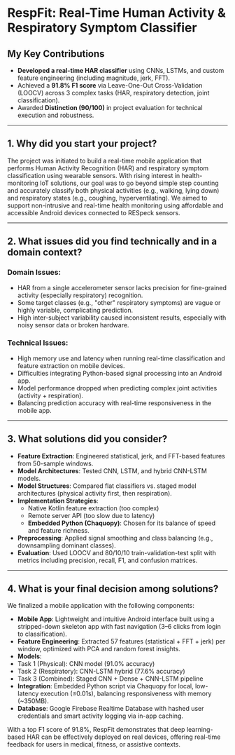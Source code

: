 # RespFit: Real-Time Human Activity & Respiratory Symptom Classifier

## My Key Contributions

-  **Developed a real-time HAR classifier** using CNNs, LSTMs, and custom feature engineering (including magnitude, jerk, FFT).
-  Achieved a **91.8\% F1 score** via Leave-One-Out Cross-Validation (LOOCV) across 3 complex tasks (HAR, respiratory detection, joint classification).
-  Awarded **Distinction (90/100)** in project evaluation for technical execution and robustness.

---

## 1. Why did you start your project?

The project was initiated to build a real-time mobile application that performs Human Activity Recognition (HAR) and respiratory symptom classification using wearable sensors. With rising interest in health-monitoring IoT solutions, our goal was to go beyond simple step counting and accurately classify both physical activities (e.g., walking, lying down) and respiratory states (e.g., coughing, hyperventilating). We aimed to support non-intrusive and real-time health monitoring using affordable and accessible Android devices connected to RESpeck sensors.

---

## 2. What issues did you find technically and in a domain context?

### Domain Issues:
- HAR from a single accelerometer sensor lacks precision for fine-grained activity (especially respiratory) recognition.
- Some target classes (e.g., "other" respiratory symptoms) are vague or highly variable, complicating prediction.
- High inter-subject variability caused inconsistent results, especially with noisy sensor data or broken hardware.

### Technical Issues:
- High memory use and latency when running real-time classification and feature extraction on mobile devices.
- Difficulties integrating Python-based signal processing into an Android app.
- Model performance dropped when predicting complex joint activities (activity + respiration).
- Balancing prediction accuracy with real-time responsiveness in the mobile app.

---

## 3. What solutions did you consider?

- **Feature Extraction**: Engineered statistical, jerk, and FFT-based features from 50-sample windows.
- **Model Architectures**: Tested CNN, LSTM, and hybrid CNN-LSTM models.
- **Model Structures**: Compared flat classifiers vs. staged model architectures (physical activity first, then respiration).
- **Implementation Strategies**:
  - Native Kotlin feature extraction (too complex)
  - Remote server API (too slow due to latency)
  - **Embedded Python (Chaquopy)**: Chosen for its balance of speed and feature richness.
- **Preprocessing**: Applied signal smoothing and class balancing (e.g., downsampling dominant classes).
- **Evaluation**: Used LOOCV and 80/10/10 train-validation-test split with metrics including precision, recall, F1, and confusion matrices.

---

## 4. What is your final decision among solutions?

We finalized a mobile application with the following components:

-  **Mobile App**: Lightweight and intuitive Android interface built using a stripped-down skeleton app with fast navigation (3–6 clicks from login to classification).
-  **Feature Engineering**: Extracted 57 features (statistical + FFT + jerk) per window, optimized with PCA and random forest insights.
-  **Models**:
  - Task 1 (Physical): CNN model (91.0\% accuracy)
  - Task 2 (Respiratory): CNN-LSTM hybrid (77.6\% accuracy)
  - Task 3 (Combined): Staged CNN + Dense + CNN-LSTM pipeline
-  **Integration**: Embedded Python script via Chaquopy for local, low-latency execution (≤0.01s), balancing responsiveness with memory (~350MB).
-  **Database**: Google Firebase Realtime Database with hashed user credentials and smart activity logging via in-app caching.

With a top F1 score of 91.8\%, RespFit demonstrates that deep learning-based HAR can be effectively deployed on real devices, offering real-time feedback for users in medical, fitness, or assistive contexts.

